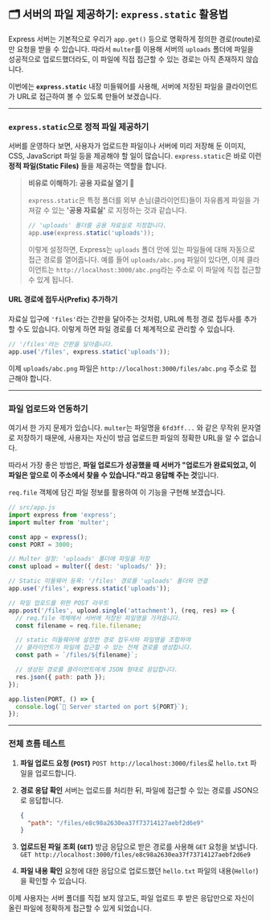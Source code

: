 ## 🗂️ 서버의 파일 제공하기: `express.static` 활용법

Express 서버는 기본적으로 우리가 `app.get()` 등으로 명확하게 정의한 경로(route)로만 요청을 받을 수 있습니다. 따라서 `multer`를 이용해 서버의 `uploads` 폴더에 파일을 성공적으로 업로드했더라도, 이 파일에 직접 접근할 수 있는 경로는 아직 존재하지 않습니다.

이번에는 **`express.static`** 내장 미들웨어를 사용해, 서버에 저장된 파일을 클라이언트가 URL로 접근하여 볼 수 있도록 만들어 보겠습니다.

---

### `express.static`으로 정적 파일 제공하기

서버를 운영하다 보면, 사용자가 업로드한 파일이나 서버에 미리 저장해 둔 이미지, CSS, JavaScript 파일 등을 제공해야 할 일이 많습니다. `express.static`은 바로 이런 **정적 파일(Static Files)** 들을 제공하는 역할을 합니다.

> **비유로 이해하기: 공용 자료실 열기 📂**
>
> `express.static`은 특정 폴더를 외부 손님(클라이언트)들이 자유롭게 파일을 가져갈 수 있는 **'공용 자료실'** 로 지정하는 것과 같습니다.
>
> ```javascript
> // 'uploads' 폴더를 공용 자료실로 지정합니다.
> app.use(express.static('uploads'));
> ```
>
> 이렇게 설정하면, Express는 `uploads` 폴더 안에 있는 파일들에 대해 자동으로 접근 경로를 열어줍니다. 예를 들어 `uploads/abc.png` 파일이 있다면, 이제 클라이언트는 `http://localhost:3000/abc.png`라는 주소로 이 파일에 직접 접근할 수 있게 됩니다.

#### URL 경로에 접두사(Prefix) 추가하기

자료실 입구에 `'files'`라는 간판을 달아주는 것처럼, URL에 특정 경로 접두사를 추가할 수도 있습니다. 이렇게 하면 파일 경로를 더 체계적으로 관리할 수 있습니다.

```javascript
// '/files'라는 간판을 달아줍니다.
app.use('/files', express.static('uploads'));
```

이제 `uploads/abc.png` 파일은 `http://localhost:3000/files/abc.png` 주소로 접근해야 합니다.

---

### 파일 업로드와 연동하기

여기서 한 가지 문제가 있습니다. `multer`는 파일명을 `6fd3ff...` 와 같은 무작위 문자열로 저장하기 때문에, 사용자는 자신이 방금 업로드한 파일의 정확한 URL을 알 수 없습니다.

따라서 가장 좋은 방법은, **파일 업로드가 성공했을 때 서버가 "업로드가 완료되었고, 이 파일은 앞으로 이 주소에서 찾을 수 있습니다."라고 응답해 주는 것**입니다.

`req.file` 객체에 담긴 파일 정보를 활용하여 이 기능을 구현해 보겠습니다.

```javascript
// src/app.js
import express from 'express';
import multer from 'multer';

const app = express();
const PORT = 3000;

// Multer 설정: 'uploads' 폴더에 파일을 저장
const upload = multer({ dest: 'uploads/' });

// Static 미들웨어 등록: '/files' 경로를 'uploads' 폴더와 연결
app.use('/files', express.static('uploads'));

// 파일 업로드를 위한 POST 라우트
app.post('/files', upload.single('attachment'), (req, res) => {
  // req.file 객체에서 서버에 저장된 파일명을 가져옵니다.
  const filename = req.file.filename;

  // static 미들웨어에 설정한 경로 접두사와 파일명을 조합하여
  // 클라이언트가 파일에 접근할 수 있는 전체 경로를 생성합니다.
  const path = `/files/${filename}`;

  // 생성된 경로를 클라이언트에게 JSON 형태로 응답합니다.
  res.json({ path: path });
});

app.listen(PORT, () => {
  console.log(`🚀 Server started on port ${PORT}`);
});
```

---

### 전체 흐름 테스트

1.  **파일 업로드 요청 (`POST`)**
    `POST http://localhost:3000/files`로 `hello.txt` 파일을 업로드합니다.

2.  **경로 응답 확인**
    서버는 업로드를 처리한 뒤, 파일에 접근할 수 있는 경로를 JSON으로 응답합니다.

    ```json
    {
      "path": "/files/e8c98a2630ea37f73714127aebf2d6e9"
    }
    ```

3.  **업로드된 파일 조회 (`GET`)**
    방금 응답으로 받은 경로를 사용해 `GET` 요청을 보냅니다.
    `GET http://localhost:3000/files/e8c98a2630ea37f73714127aebf2d6e9`

4.  **파일 내용 확인**
    요청에 대한 응답으로 업로드했던 `hello.txt` 파일의 내용(`Hello!`)을 확인할 수 있습니다.

이제 사용자는 서버 폴더를 직접 보지 않고도, 파일 업로드 후 받은 응답만으로 자신이 올린 파일에 정확하게 접근할 수 있게 되었습니다.
